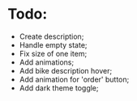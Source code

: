 # Todo:
- Create description;
- Handle empty state;
- Fix size of one item;
- Add animations;
- Add bike description hover;
- Add animation for 'order' button;
- Add dark theme toggle;